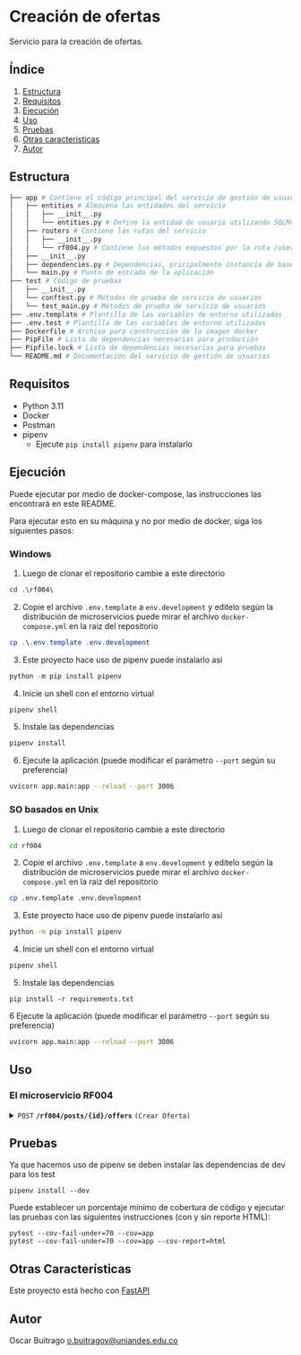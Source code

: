 # Creación de ofertas

Servicio para la creación de ofertas.

## Índice

1. [Estructura](#estructura)
2. [Requisitos](#requisitos)
3. [Ejecución](#ejecución)
4. [Uso](#uso)
5. [Pruebas](#pruebas)
6. [Otras caracteristicas](#otras-características)
7. [Autor](#autor)

## Estructura

```bash
├── app # Contiene el código principal del servicio de gestión de usuarios
│   ├── entities # Almacena las entidades del servicio
│   │   ├── __init__.py
│   │   └── entities.py # Define la entidad de usuario utilizando SQLModel, así como entidades FastAPI Request/Response relacionadas.
│   ├── routers # Contiene las rutas del servicio
│   │   ├── __init__.py
│   │   └── rf004.py # Contiene los métodos expuestos por la ruta /users
│   ├── __init__.py
│   ├── dependencies.py # Dependencias, pricipalmente instancia de base de datos
│   └── main.py # Punto de entrada de la aplicación
├── test # Código de pruebas
│   ├── __init__.py
│   └── conftest.py # Métodos de prueba de servicio de usuarios
│   └── test_main.py # Métodos de prueba de servicio de usuarios
├── .env.template # Plantilla de las variables de entorno utilizadas
├── .env.test # Plantilla de las variables de entorno utilizadas
├── Dockerfile # Archivo para construcción de la imagen docker
├── PipFile # Lista de dependencias necesarias para producción
├── Pipfile.lock # Lista de dependencias necesarias para pruebas
└── README.md # Documentación del servicio de gestión de usuarios
```

## Requisitos

- Python 3.11
- Docker
- Postman
- pipenv
  - Ejecute `pip install pipenv` para instalarlo

## Ejecución

Puede ejecutar por medio de docker-compose, las instrucciones las encontrará en este README.

Para ejecutar esto en su máquina y no por medio de docker, siga los siguientes pasos:

### Windows

1. Luego de clonar el repositorio cambie a este directorio

```powershell
cd .\rf004\
```

2. Copie el archivo `.env.template` a `env.development` y editelo según la distribución de microservicios puede mirar el archivo `docker-compose.yml` en la raiz del repositorio

```powershell
cp .\.env.template .env.development
```

3. Este proyecto hace uso de pipenv puede instalarlo así

```powershell
python -m pip install pipenv
```

4. Inicie un shell con el entorno virtual

```powershell
pipenv shell
```

5. Instale las dependencias

```powershell
pipenv install
```

6. Ejecute la aplicación (puede modificar el parámetro `--port` según su preferencia)

```bash
uvicorn app.main:app --reload --port 3006
```

### SO basados en Unix

1. Luego de clonar el repositorio cambie a este directorio

```bash
cd rf004
```

2. Copie el archivo `.env.template` a `env.development` y editelo según la distribución de microservicios puede mirar el archivo `docker-compose.yml` en la raiz del repositorio

```bash
cp .env.template .env.development
```

3. Este proyecto hace uso de pipenv puede instalarlo así

```bash
python -m pip install pipenv
```

4. Inicie un shell con el entorno virtual

```bash
pipenv shell
```

5. Instale las dependencias

```
pip install -r requirements.txt
```

6 Ejecute la aplicación (puede modificar el parámetro `--port` según su preferencia)

```bash
uvicorn app.main:app --reload --port 3006
```

## Uso

### El microservicio RF004

<details>
 <summary><code>POST</code> <code><b>/rf004/posts/{id}/offers</b></code> <code>(Crear Oferta)</code></summary>

#### Descripción

Como usuario deseo ofertar sobre alguna publicación de otro usuario para poder contratar un servicio.

#### Cuerpo

> | Nombre      | Requerido | Tipo    | Descripción                                        |
> | ----------- | --------- | ------- | -------------------------------------------------- |
> | description | si        | string  | descripción de la oferta                           |
> | size        | si        | string  | tamaño del paquete puede ser SMALL, MEDIUM o LARGE |
> | fragile     | si        | boolean | indica si el paquete a llevar es frágil            |
> | offer       | si        | int     | Valor de la oferta                                 |

#### Respuestas

<table>
<tr>
<td> Código </td> <td> Descripción </td> <td> Cuerpo </td>
</tr>
<tr>
<td> 400 </td> <td> En el caso que alguno de los campos no esté presente en la solicitud.</td> <td> N/A </td>
</tr>
<tr>
<td> 401 </td> <td> El token no es válido o está vencido.</td> <td> N/A </td>
</tr>
<tr>
<td> 403 </td> <td> El token no está en la solicitud.</td> <td> N/A </td>
</tr>
<tr>
<td> 404 </td> <td> La publicación a la que se quiere asociar la oferta no existe.</td> <td> N/A </td>
</tr>
<tr>
<td> 412 </td> <td> La publicación es del mismo usuario y no se puede ofertar por ella.</td> <td> N/A </td>
</tr>
<tr>
<td> 412 </td> <td> La publicación ya está expirada y no se reciben más ofertas por ella.</td> <td> N/A </td>
</tr>
<tr>
</tr>
<tr>
<td> 201 </td>
<td> Si la creación de la oferta es exitosa. La utilidad de la oferta queda almacenada en la base de datos del servicio de utilidad.</td>
<td>

```json
{
    "data": {
       "id": id de la oferta,
       "userId": id del usuario dueño de la oferta,
       "createdAt": fecha de creación de la oferta,
       "postId": id de la publicación
    },
    "msg": Resumen de la operación *.
}
```
</td>
</tr>
</table>

</details>

## Pruebas

Ya que hacemos uso de pipenv se deben instalar las dependencias de dev para los test

```
pipenv install --dev
```

Puede establecer un porcentaje mínimo de cobertura de código y ejecutar las pruebas con las siguientes instrucciones (con y sin reporte HTML):

```
pytest --cov-fail-under=70 --cov=app
pytest --cov-fail-under=70 --cov=app --cov-report=html
```

## Otras Características

Este proyecto está hecho con [FastAPI](https://fastapi.tiangolo.com/)

## Autor

Oscar Buitrago <o.buitragov@uniandes.edu.co>

